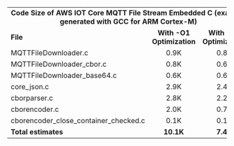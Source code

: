 <table>
    <tr>
        <td colspan="3"><center><b>Code Size of AWS IOT Core MQTT File Stream Embedded C (example generated with GCC for ARM Cortex-M)</b></center></td>
    </tr>
    <tr>
        <td><b>File</b></td>
        <td><b><center>With -O1 Optimization</center></b></td>
        <td><b><center>With -Os Optimization</center></b></td>
    </tr>
    <tr>
        <td>MQTTFileDownloader.c</td>
        <td><center>0.9K</center></td>
        <td><center>0.8K</center></td>
    </tr>
    <tr>
        <td>MQTTFileDownloader_cbor.c</td>
        <td><center>0.8K</center></td>
        <td><center>0.6K</center></td>
    </tr>
    <tr>
        <td>MQTTFileDownloader_base64.c</td>
        <td><center>0.6K</center></td>
        <td><center>0.6K</center></td>
    </tr>
    <tr>
        <td>core_json.c</td>
        <td><center>2.9K</center></td>
        <td><center>2.4K</center></td>
    </tr>
    <tr>
        <td>cborparser.c</td>
        <td><center>2.8K</center></td>
        <td><center>2.2K</center></td>
    </tr>
    <tr>
        <td>cborencoder.c</td>
        <td><center>2.0K</center></td>
        <td><center>0.7K</center></td>
    </tr>
    <tr>
        <td>cborencoder_close_container_checked.c</td>
        <td><center>0.1K</center></td>
        <td><center>0.1K</center></td>
    </tr>
    <tr>
        <td><b>Total estimates</b></td>
        <td><b><center>10.1K</center></b></td>
        <td><b><center>7.4K</center></b></td>
    </tr>
</table>
